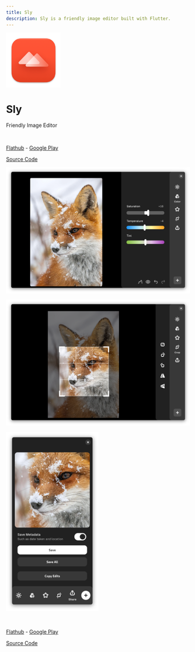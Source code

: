 ```yaml
---
title: Sly
description: Sly is a friendly image editor built with Flutter.
---
```


<style>
  img { max-height: 35em }
</style>

<img width=150 height=150 src="/images/app-icons/sly-macos.webp" alt="Sly Icon" />

# Sly

Friendly Image Editor

<br>

[Flathub](https://flathub.org/apps/page.kramo.Sly) - [Google Play](https://play.google.com/store/apps/details?id=page.kramo.sly)

[Source Code](https://github.com/kra-mo/sly)

![Screenshot](https://raw.githubusercontent.com/kra-mo/sly/refs/heads/main/packaging/linux/screenshots/1.png)

![Screenshot](https://raw.githubusercontent.com/kra-mo/sly/refs/heads/main/packaging/linux/screenshots/2.png)

![Screenshot](https://raw.githubusercontent.com/kra-mo/sly/refs/heads/main/packaging/linux/screenshots/3.png)

<br>

[Flathub](https://flathub.org/apps/page.kramo.Sly) - [Google Play](https://play.google.com/store/apps/details?id=page.kramo.sly)

[Source Code](https://github.com/kra-mo/sly)
